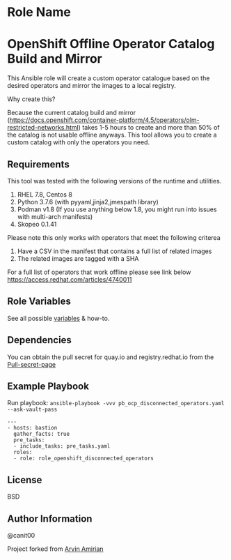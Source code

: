 Role Name
=========

# OpenShift Offline Operator Catalog Build and Mirror

This Ansible role will create a custom operator catalogue based on the desired operators and mirror the images to a local registry.

Why create this?

Because the current catalog build and mirror (https://docs.openshift.com/container-platform/4.5/operators/olm-restricted-networks.html) takes 1-5 hours to create and more than 50% of the catalog is not usable offline anyways. This tool allows you to create a custom catalog with only the operators you need.

## Requirements

This tool was tested with the following versions of the runtime and utilities.

1. RHEL 7.8, Centos 8
2. Python 3.7.6 (with pyyaml,jinja2,jmespath library)
3. Podman v1.8 (If you use anything below 1.8, you might run into issues with multi-arch manifests)
4. Skopeo 0.1.41

Please note this only works with operators that meet the following criterea

1. Have a CSV in the manifest that contains a full list of related images
2. The related images are tagged with a SHA

For a full list of operators that work offline please see link below
<https://access.redhat.com/articles/4740011>

Role Variables
--------------

See all possible [variables](docs/examples/vars.yml) & how-to.

Dependencies
------------

You can obtain the pull secret for quay.io and registry.redhat.io from the [Pull-secret-page](https://cloud.redhat.com/openshift/install/pull-secret)

Example Playbook
----------------

Run playbook: `ansible-playbook -vvv pb_ocp_disconnected_operators.yaml --ask-vault-pass`

    ---
    - hosts: bastion
      gather_facts: true
      pre_tasks:
      - include_tasks: pre_tasks.yaml
      roles:
      - role: role_openshift_disconnected_operators

License
-------

BSD

Author Information
------------------
@canit00

Project forked from [Arvin Amirian](https://github.com/arvin-a/openshift-disconnected-operators)
